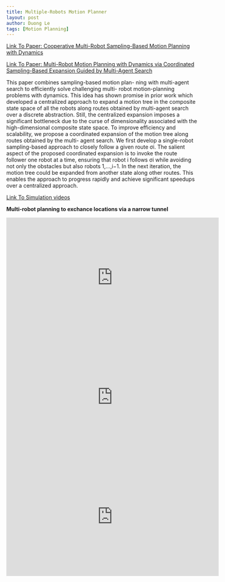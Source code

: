 ```yaml
---
title: Multiple-Robots Motion Planner
layout: post
author: Duong Le
tags: [Motion Planning]
---
```


<a href="papers/PaperICAPS17.pdf">Link To Paper: Cooperative Multi-Robot Sampling-Based Motion Planning with Dynamics</a>

<a href="papers/PaperJETAI16.pdf">Link To Paper: Multi-Robot Motion Planning with Dynamics via Coordinated Sampling-Based Expansion Guided by Multi-Agent Search</a>

This paper combines sampling-based motion plan- ning with multi-agent search to efficiently solve challenging multi- robot motion-planning problems with dynamics. This idea has shown promise in prior work which developed a centralized approach to expand a motion tree in the composite state space of all the robots along routes obtained by multi-agent search over a discrete abstraction. Still, the centralized expansion imposes a significant bottleneck due to the curse of dimensionality associated with the high-dimensional composite state space. To improve efficiency and scalability, we propose a coordinated expansion of the motion tree along routes obtained by the multi- agent search. We first develop a single-robot sampling-based approach to closely follow a given route σi. The salient aspect of the proposed coordinated expansion is to invoke the route follower one robot at a time, ensuring that robot i follows σi while avoiding not only the obstacles but also robots 1,...,i−1. In the next iteration, the motion tree could be expanded from another state along other routes. This enables the approach to progress rapidly and achieve significant speedups over a centralized approach.

<a href="https://www.youtube.com/playlist?list=PL0BYKHhbEK-f3uLFgeIoN2ZtJHI9BLRkt">Link To Simulation videos</a>


<b> Multi-robot planning to exchance locations via a narrow tunnel </b>

<iframe width="560" height="315" src="https://www.youtube.com/embed/A_yPyGvgwD8?si=LIM4gbm5bupzcvco" title="YouTube video player" frameborder="0" allow="accelerometer; autoplay; clipboard-write; encrypted-media; gyroscope; picture-in-picture; web-share" allowfullscreen></iframe>

<iframe width="560" height="315" src="https://www.youtube.com/embed/mOe9iUtOYnI?si=BPxVSHCp-1uztnEL" title="YouTube video player" frameborder="0" allow="accelerometer; autoplay; clipboard-write; encrypted-media; gyroscope; picture-in-picture; web-share" allowfullscreen></iframe>

<iframe width="560" height="315" src="https://www.youtube.com/embed/fTzyMLExOQU?si=zpLnqYGZh5HkiBhf" title="YouTube video player" frameborder="0" allow="accelerometer; autoplay; clipboard-write; encrypted-media; gyroscope; picture-in-picture; web-share" allowfullscreen></iframe>